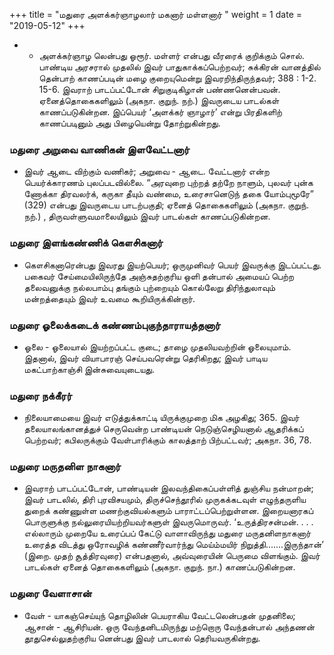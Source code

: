 ﻿+++
title = "மதுரை அளக்கர்ஞாழலார் மகனார் மள்ளனார்  "
weight = 1
date = "2019-05-12"
+++


- -  அளக்கர்ஞாழ லென்பது ஓரூர். மள்ளர் என்பது வீரரைக் குறிக்கும் சொல். பாண்டிய அரசரால் முதலில் இவர் பாதுகாக்கப்பெற்றவர்; சுக்கிரன் வானத்தில் தென்பாற் காணப்படின் மழை குறையுமென்று இவரறிந்திருந்தவர்; 388 : 1-2. 15-6. இவராற் பாடப்பட்டோன் சிறுகுடிகிழான் பண்ணனென்பவன். ஏனைத்தொகைகளிலும் (அகநா. குறுந். நற்.)  இவருடைய பாடல்கள் காணப்படுகின்றன. இப்பெயர் ‘அளக்கர் ஞாழார்’ என்று பிரதிகளிற் காணப்படினும் அது பிழையென்று தோற்றுகின்றது. 
### மதுரை அறுவை வாணிகன் இளவேட்டனார்  
-  இவர் ஆடை விற்கும் வணிகர்; அறுவை - ஆடை. வேட்டனார் என்ற பெயர்க்காரணம் புலப்படவில்லை. “அரவுறை புற்றத் தற்றே நாளும், புலவர் புன்க ணோக்கா திரவலர்க், கருகா தீயும் வண்மை, உரைசானெடுந் தகை யோம்புமூரே” (329)  என்பது இவருடைய பாடற்பகுதி; ஏனைத் தொகைகளிலும் (அகநா. குறுந். நற்.) , திருவள்ளுவமாலையிலும் இவர் பாடல்கள் காணப்படுகின்றன. 
### மதுரை இளங்கண்ணிக் கௌசிகனார்  
-  கௌசிகனாரென்பது இவரது இயற்பெயர்; ஒருமுனிவர் பெயர் இவருக்கு இடப்பட்டது. பகைவர் சேய்மையிலிருந்தே அஞ்சுதற்குரிய ஒளி தன்பால் அமையப் பெற்ற தலைவனுக்கு நல்லபாம்பு தங்கும் புற்றையும் கொல்லேறு திரிந்துலாவும் மன்றத்தையும் இவர் உவமை கூறியிருக்கின்றார். 
### மதுரை ஓலைக்கடைக் கண்ணம்புகுந்தாராயத்தனார்  
-  ஓலை - ஓலையால் இயற்றப்பட்ட குடை; தாழை முதலியவற்றின் ஓலையுமாம். இதனால், இவர் வியாபாரஞ் செய்பவரென்று தெரிகிறது; இவர் பாடிய மகட்பாற்காஞ்சி இன்சுவையுடையது.  
### மதுரை நக்கீரர்  
-  நிலையாமையை இவர் எடுத்துக்காட்டி யிருக்குமுறை மிக அழகிது; 365. இவர் தலையாலங்கானத்துச் செருவென்ற பாண்டியன் நெடுஞ்செழியனால் ஆதரிக்கப் பெற்றவர்; கபிலருக்கும் வேள்பாரிக்கும் காலத்தாற் பிற்பட்டவர்;  அகநா. 36, 78. 
### மதுரை மருதனிள நாகனார்  
-  இவராற் பாடப்பட்டோன், பாண்டியன் இலவந்திகைப்பள்ளித் துஞ்சிய நன்மாறன்; இவர் பாடலில், திரி புரவிசயமும்,  திருச்செந்தூரில் முருகக்கடவுள் எழுந்தருளிய துறைக் கண்ணுள்ள மணற்குவியல்களும் பாராட்டப்பெற்றுள்ளன. இறையனாரகப் பொருளுக்கு நல்லுரையியற்றியவர்களுள் இவருமொருவர். ‘உருத்திரசன்மன். . . . எல்லாரும் முறையே உரைப்பப் கேட்டு வாளாவிருந்து மதுரை மருதனிளநாகனார் உரைத்த விடத்து ஒரோவழிக் கண்ணீர்வார்ந்து மெய்ம்மயிர் நிறுத்தி.......இருந்தான்’ (இறை. முதற் சூத்திரவுரை)  என்பதனால், அவ்வுரையின் பெருமை விளங்கும். இவர் பாடல்கள் ஏனைத் தொகைகளிலும் (அகநா. குறுந். நா.)  காணப்படுகின்றன. 
### மதுரை வேளாசான்  
-  வேள் - யாகஞ்செய்யுந் தொழிலின் பெயராகிய வேட்டலென்பதன் முதனிலை; ஆசான் - ஆசிரியன். ஒரு வேந்தனிடமிருந்து மற்றொரு வேந்தன்பால் அந்தணன் தூதுசெல்லுதற்குரிய னென்பது இவர் பாடலால் தெரியவருகின்றது. 
